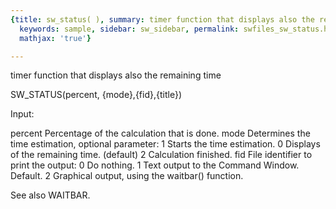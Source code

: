 ```yaml
---
{title: sw_status( ), summary: timer function that displays also the remaining time,
  keywords: sample, sidebar: sw_sidebar, permalink: swfiles_sw_status.html, folder: swfiles,
  mathjax: 'true'}

---
```

timer function that displays also the remaining time
 
SW_STATUS(percent, {mode},{fid},{title})
 
Input:
 
percent   Percentage of the calculation that is done.
mode      Determines the time estimation, optional parameter:
              1   Starts the time estimation.
              0   Displays of the remaining time. (default)
              2   Calculation finished.
fid       File identifier to print the output:
              0   Do nothing.
              1   Text output to the Command Window. Default.
              2   Graphical output, using the waitbar() function.
 
See also WAITBAR.
 
